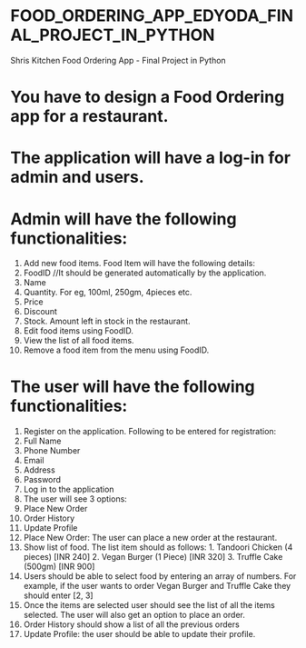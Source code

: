 # FOOD_ORDERING_APP_EDYODA_FINAL_PROJECT_IN_PYTHON
Shris Kitchen Food Ordering App - Final Project in Python 

# You have to design a Food Ordering app for a restaurant.

# The application will have a log-in for admin and users.


# Admin will have the following functionalities:

1. Add new food items. Food Item will have the following details:
2. FoodID //It should be generated automatically by the application.
3. Name
4. Quantity. For eg, 100ml, 250gm, 4pieces etc.
5. Price
6. Discount
7. Stock. Amount left in stock in the restaurant.
8. Edit food items using FoodID.
9. View the list of all food items.
10. Remove a food item from the menu using FoodID.


# The user will have the following functionalities:

1. Register on the application. Following to be entered for registration:
2. Full Name
3. Phone Number
4. Email
5. Address
6. Password
7. Log in to the application
8. The user will see 3 options:
9. Place New Order
10. Order History
11. Update Profile
12. Place New Order: The user can place a new order at the restaurant.
13. Show list of food. The list item should as follows:
        1. Tandoori Chicken (4 pieces) [INR 240]
        2. Vegan Burger (1 Piece) [INR 320]
        3. Truffle Cake (500gm) [INR 900]
14. Users should be able to select food by entering an array of numbers. For example, if the user wants to order Vegan Burger and Truffle Cake they should enter [2, 3]
15. Once the items are selected user should see the list of all the items selected. The user will also get an option to place an order.
16. Order History should show a list of all the previous orders
17. Update Profile: the user should be able to update their profile.
